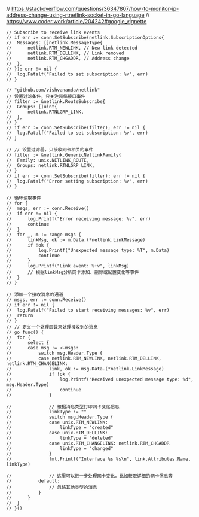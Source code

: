 // https://stackoverflow.com/questions/36347807/how-to-monitor-ip-address-change-using-rtnetlink-socket-in-go-language
	// https://www.coder.work/article/204242#google_vignette

	// Subscribe to receive link events
	// if err := conn.SetSubscribe(netlink.SubscriptionOptions{
	// 	Messages: []netlink.MessageType{
	// 		netlink.RTM_NEWLINK, // New link detected
	// 		netlink.RTM_DELLINK, // Link removed
	// 		netlink.RTM_CHGADDR, // Address change
	// 	},
	// }); err != nil {
	// 	log.Fatalf("Failed to set subscription: %v", err)
	// }

	// "github.com/vishvananda/netlink"
	// 设置过滤条件，只关注网络接口事件
	// filter := &netlink.RouteSubscribe{
	// 	Groups: []uint{
	// 		netlink.RTNLGRP_LINK,
	// 	},
	// }
	// if err := conn.SetSubscribe(filter); err != nil {
	// 	log.Fatalf("Failed to set subscription: %v", err)
	// }

	// // 设置过滤器，只接收网卡相关的事件
	// filter := &netlink.GenericNetlinkFamily{
	// 	Family: unix.NETLINK_ROUTE,
	// 	Groups: netlink.RTNLGRP_LINK,
	// }
	// if err := conn.SetSubscribe(filter); err != nil {
	// 	log.Fatalf("Error setting subscription: %v", err)
	// }

	// 循环读取事件
	// for {
	// 	msgs, err := conn.Receive()
	// 	if err != nil {
	// 		log.Printf("Error receiving message: %v", err)
	// 		continue
	// 	}
	// 	for _, m := range msgs {
	// 		linkMsg, ok := m.Data.(*netlink.LinkMessage)
	// 		if !ok {
	// 			log.Printf("Unexpected message type: %T", m.Data)
	// 			continue
	// 		}
	// 		log.Printf("Link event: %+v", linkMsg)
	// 		// 根据linkMsg分析网卡添加、删除或配置变化等事件
	// 	}
	// }

	// 添加一个接收消息的通道
	// msgs, err := conn.Receive()
	// if err != nil {
	// 	log.Fatalf("Failed to start receiving messages: %v", err)
	// 	return
	// }
	// // 定义一个处理函数来处理接收到的消息
	// go func() {
	// 	for {
	// 		select {
	// 		case msg := <-msgs:
	// 			switch msg.Header.Type {
	// 			case netlink.RTM_NEWLINK, netlink.RTM_DELLINK, netlink.RTM_CHANGELINK:
	// 				link, ok := msg.Data.(*netlink.LinkMessage)
	// 				if !ok {
	// 					log.Printf("Received unexpected message type: %d", msg.Header.Type)
	// 					continue
	// 				}

	// 				// 根据消息类型打印网卡变化信息
	// 				linkType := ""
	// 				switch msg.Header.Type {
	// 				case unix.RTM_NEWLINK:
	// 					linkType = "created"
	// 				case unix.RTM_DELLINK:
	// 					linkType = "deleted"
	// 				case unix.RTM_CHANGELINK: netlink.RTM_CHGADDR
	// 					linkType = "changed"
	// 				}
	// 				fmt.Printf("Interface %s %s\n", link.Attributes.Name, linkType)

	// 				// 这里可以进一步处理网卡变化，比如获取详细的网卡信息等
	// 			default:
	// 				// 忽略其他类型的消息
	// 			}
	// 		}
	// 	}
	// }()